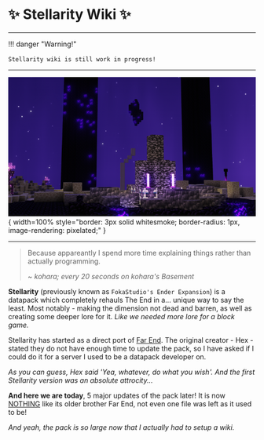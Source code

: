 # :sparkles: Stellarity Wiki :sparkles:

----------


!!! danger "Warning!"

    Stellarity wiki is still work in progress!


----------

![alt](assets/backgrounds/dragons_den_alt.png){ width=100% style="border: 3px solid whitesmoke; border-radius: 1px, image-rendering: pixelated;" }

----------

> Because appareantly I spend more time explaining things rather than actually programming.
>
> ~ *kohara; every 20 seconds on kohara's Basement*

**Stellarity** (previously known as `FokaStudio's Ender Expansion`) is a datapack which completely rehauls The End in a... unique way to say the least. Most notably - making the dimension not dead and barren, as well as creating some deeper lore for it. *Like we needed more lore for a block game.*

Stellarity has started as a direct port of [Far End](https://www.planetminecraft.com/data-pack/far-end-ender-expansion-datapack-v0-1/). The original creator - Hex - stated they do not have enough time to update the pack, so I have asked if I could do it for a server I used to be a datapack developer on.

*As you can guess, Hex said 'Yea, whatever, do what you wish'. And the first Stellarity version was an absolute attrocity...*

**And here we are today**, 5 major updates of the pack later! It is now <u>NOTHING</u> like its older brother Far End, not even one file was left as it used to be!

*And yeah, the pack is so large now that I actually had to setup a wiki.*
